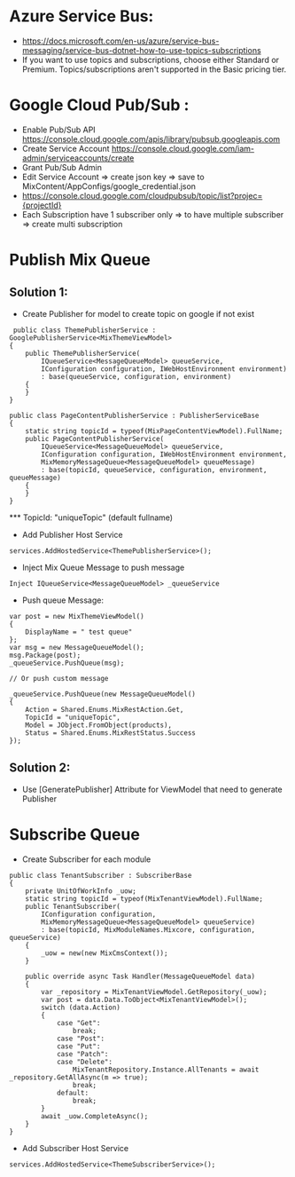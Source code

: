 # Azure Service Bus:
- https://docs.microsoft.com/en-us/azure/service-bus-messaging/service-bus-dotnet-how-to-use-topics-subscriptions
- If you want to use topics and subscriptions, choose either Standard or Premium. Topics/subscriptions aren't supported in the Basic pricing tier.

# Google Cloud Pub/Sub :

- Enable Pub/Sub API https://console.cloud.google.com/apis/library/pubsub.googleapis.com
- Create Service Account https://console.cloud.google.com/iam-admin/serviceaccounts/create
- Grant Pub/Sub Admin
- Edit Service Account => create json key => save to MixContent/AppConfigs/google_credential.json
- https://console.cloud.google.com/cloudpubsub/topic/list?projec={projectId}
- Each Subscription have 1 subscriber only => to have multiple subscriber => create multi subscription

# Publish Mix Queue
## Solution 1:
- Create Publisher for model to create topic on google if not exist
```
 public class ThemePublisherService : GooglePublisherService<MixThemeViewModel>
{
    public ThemePublisherService(
        IQueueService<MessageQueueModel> queueService, 
        IConfiguration configuration, IWebHostEnvironment environment) 
        : base(queueService, configuration, environment)
    {
    }
}
```

```
public class PageContentPublisherService : PublisherServiceBase
{
    static string topicId = typeof(MixPageContentViewModel).FullName;
    public PageContentPublisherService(
        IQueueService<MessageQueueModel> queueService, 
        IConfiguration configuration, IWebHostEnvironment environment,
        MixMemoryMessageQueue<MessageQueueModel> queueMessage) 
        : base(topicId, queueService, configuration, environment, queueMessage)
    {
    }
}

```
*** TopicId: "uniqueTopic" (default fullname)

- Add Publisher Host Service
```
services.AddHostedService<ThemePublisherService>();
```
- Inject Mix Queue Message to push message
```
Inject IQueueService<MessageQueueModel> _queueService
```
- Push queue Message:
```
var post = new MixThemeViewModel()
{
    DisplayName = " test queue"
};
var msg = new MessageQueueModel();
msg.Package(post);
_queueService.PushQueue(msg);

// Or push custom message

_queueService.PushQueue(new MessageQueueModel()
{
    Action = Shared.Enums.MixRestAction.Get,
    TopicId = "uniqueTopic",
    Model = JObject.FromObject(products),
    Status = Shared.Enums.MixRestStatus.Success
});
```
## Solution 2:
- Use [GeneratePublisher] Attribute for ViewModel that need to generate Publisher

# Subscribe Queue
- Create Subscriber for each module
```
public class TenantSubscriber : SubscriberBase
{
    private UnitOfWorkInfo _uow;
    static string topicId = typeof(MixTenantViewModel).FullName;
    public TenantSubscriber(
        IConfiguration configuration,
        MixMemoryMessageQueue<MessageQueueModel> queueService) 
        : base(topicId, MixModuleNames.Mixcore, configuration, queueService)
    {
        _uow = new(new MixCmsContext());
    }

    public override async Task Handler(MessageQueueModel data)
    {
        var _repository = MixTenantViewModel.GetRepository(_uow);
        var post = data.Data.ToObject<MixTenantViewModel>();
        switch (data.Action)
        {
            case "Get":
                break;
            case "Post":
            case "Put":
            case "Patch":
            case "Delete":
                MixTenantRepository.Instance.AllTenants = await _repository.GetAllAsync(m => true);
                break;
            default:
                break;
        }
        await _uow.CompleteAsync();
    }
}
```
- Add Subscriber Host Service
```
services.AddHostedService<ThemeSubscriberService>();
```
